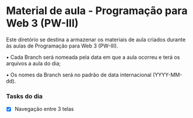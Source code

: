 # Material de aula - Programação para Web 3 (PW-III)
Este diretório se destina a armazenar os materiais de aula criados durante às aulas de Programação para Web 3 (PW-III). 

• Cada Branch será nomeada pela data em que a aula ocorreu e terá os arquivos a aula do dia; 

• Os nomes da Branch será no padrão de data internacional (YYYY-MM-dd).

 ### Tasks do dia

- [x] Navegação entre 3 telas